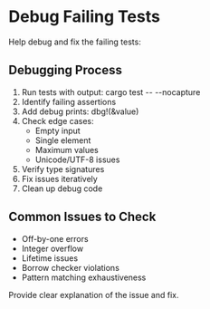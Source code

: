 # Debug Failing Tests

Help debug and fix the failing tests:

## Debugging Process
1. Run tests with output: cargo test -- --nocapture
2. Identify failing assertions
3. Add debug prints: dbg!(&value)
4. Check edge cases:
   - Empty input
   - Single element
   - Maximum values
   - Unicode/UTF-8 issues
5. Verify type signatures
6. Fix issues iteratively
7. Clean up debug code

## Common Issues to Check
- Off-by-one errors
- Integer overflow
- Lifetime issues
- Borrow checker violations
- Pattern matching exhaustiveness

Provide clear explanation of the issue and fix.